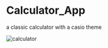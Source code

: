 # Calculator_App
a classic calculator with a casio theme 




![calculator](https://github.com/yazan-bilal/Calculator_App/assets/63741570/26604c6f-037f-44cf-aaa1-60a742bffcdb)

